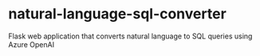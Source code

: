 # natural-language-sql-converter
Flask web application that converts natural language to SQL queries using Azure OpenAI
